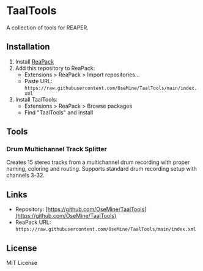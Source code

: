 # TaalTools

A collection of tools for REAPER.

## Installation

1. Install [ReaPack](https://reapack.com/)
2. Add this repository to ReaPack:
   - Extensions > ReaPack > Import repositories...
   - Paste URL: `https://raw.githubusercontent.com/OseMine/TaalTools/main/index.xml`
3. Install TaalTools:
   - Extensions > ReaPack > Browse packages
   - Find "TaalTools" and install

## Tools

### Drum Multichannel Track Splitter
Creates 15 stereo tracks from a multichannel drum recording with proper naming, coloring and routing.
Supports standard drum recording setup with channels 3-32.

## Links

- Repository: [https://github.com/OseMine/TaalTools](https://github.com/OseMine/TaalTools)
- ReaPack URL: `https://raw.githubusercontent.com/OseMine/TaalTools/main/index.xml`

## License

MIT License
